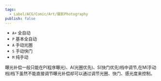 ```yaml
---
tags:
  - Label/ACG/Comic/Art/摄影Photography
publish: false
---
```


- `A+` 全自动
- `P` 基本全自动
- `A` 手动光圈
- `S` 手动快门
- `M` 纯手动

曝光补偿一般只能在P(程序曝光)、A(光圈优先)、S(快门优先)档中调节,在M(手动档)档下虽然不能直接调节曝光补偿却可以通过调节光圈、快门、感光度来控制。
